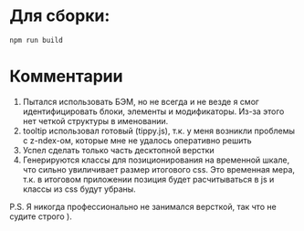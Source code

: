 # Для сборки:
``` 
npm run build
```

# Комментарии
1. Пытался использовать БЭМ, но не всегда и не везде я смог идентифицировать блоки, элементы и модификаторы. Из-за этого нет четкой структуры в именовании.
2. tooltip использовал готовый (tippy.js), т.к. у меня возникли проблемы с z-ndex-ом, которые мне не удалось оперативно решить
3. Успел сделать только часть десктопной верстки
4. Генерируются классы для позиционирования на временной шкале, что сильно увиличивает размер итогового css. Это временная мера, т.к. в итоговом приложении позиция будет расчитываться в js и классы из css будут убраны.

P.S. Я никогда профессионально не занимался версткой, так что не судите строго ).